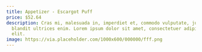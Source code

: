 ```yaml
---
title: Appetizer - Escargot Puff
price: $52.64
description: Cras mi, malesuada in, imperdiet et, commodo vulputate, justo. In
  blandit ultrices enim. Lorem ipsum dolor sit amet, consectetuer adipiscing
  elit.
image: https://via.placeholder.com/1000x600/000000/fff.png
---
```


